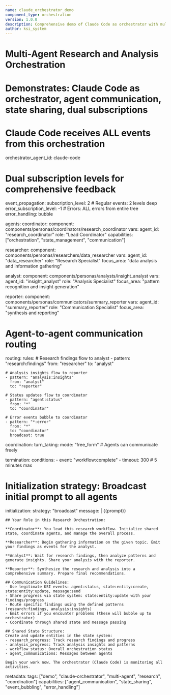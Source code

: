 ```yaml
---
name: claude_orchestrator_demo
component_type: orchestration
version: 1.0.0
description: Comprehensive demo of Claude Code as orchestrator with multi-agent coordination
author: ksi_system
---
```


# Multi-Agent Research and Analysis Orchestration
# Demonstrates: Claude Code as orchestrator, agent communication, state sharing, dual subscriptions

# Claude Code receives ALL events from this orchestration
orchestrator_agent_id: claude-code

# Dual subscription levels for comprehensive feedback
event_propagation:
  subscription_level: 2        # Regular events: 2 levels deep
  error_subscription_level: -1 # Errors: ALL errors from entire tree
  error_handling: bubble

agents:
  coordinator:
    component: components/personas/coordinators/research_coordinator
    vars:
      agent_id: "research_coordinator"
      role: "Lead Coordinator"
      capabilities: ["orchestration", "state_management", "communication"]
      
  researcher:
    component: components/personas/researchers/data_researcher
    vars:
      agent_id: "data_researcher" 
      role: "Research Specialist"
      focus_area: "data analysis and information gathering"
      
  analyst:
    component: components/personas/analysts/insight_analyst
    vars:
      agent_id: "insight_analyst"
      role: "Analysis Specialist" 
      focus_area: "pattern recognition and insight generation"
      
  reporter:
    component: components/personas/communicators/summary_reporter
    vars:
      agent_id: "summary_reporter"
      role: "Communication Specialist"
      focus_area: "synthesis and reporting"

# Agent-to-agent communication routing
routing:
  rules:
    # Research findings flow to analyst
    - pattern: "research:findings"
      from: "researcher"
      to: "analyst"
      
    # Analysis insights flow to reporter  
    - pattern: "analysis:insights"
      from: "analyst"
      to: "reporter"
      
    # Status updates flow to coordinator
    - pattern: "agent:status"
      from: "*"
      to: "coordinator"
      
    # Error events bubble to coordinator
    - pattern: "*:error"
      from: "*" 
      to: "coordinator"
      broadcast: true

coordination:
  turn_taking:
    mode: "free_form"  # Agents can communicate freely
    
  termination:
    conditions:
      - event: "workflow:complete"
      - timeout: 300  # 5 minutes max

# Initialization strategy: Broadcast initial prompt to all agents
initialization:
  strategy: "broadcast"
  message: |
    {{prompt}}
    
    ## Your Role in this Research Orchestration:
    
    **Coordinator**: You lead this research workflow. Initialize shared state, coordinate agents, and manage the overall process.
    
    **Researcher**: Begin gathering information on the given topic. Emit your findings as events for the analyst.
    
    **Analyst**: Wait for research findings, then analyze patterns and generate insights. Share your analysis with the reporter.
    
    **Reporter**: Synthesize the research and analysis into a comprehensive summary. Prepare final recommendations.
    
    ## Communication Guidelines:
    - Use legitimate KSI events: agent:status, state:entity:create, state:entity:update, message:send
    - Share progress via state system: state:entity:update with your findings/progress
    - Route specific findings using the defined patterns (research:findings, analysis:insights)
    - Emit errors if you encounter problems (these will bubble up to orchestrator)
    - Coordinate through shared state and message passing
    
    ## Shared State Structure:
    Create and update entities in the state system:
    - research_progress: Track research findings and progress
    - analysis_progress: Track analysis insights and patterns  
    - workflow_status: Overall orchestration status
    - agent_communications: Messages between agents
    
    Begin your work now. The orchestrator (Claude Code) is monitoring all activities.

metadata:
  tags: ["demo", "claude-orchestrator", "multi-agent", "research", "coordination"]
  capabilities: ["agent_communication", "state_sharing", "event_bubbling", "error_handling"]